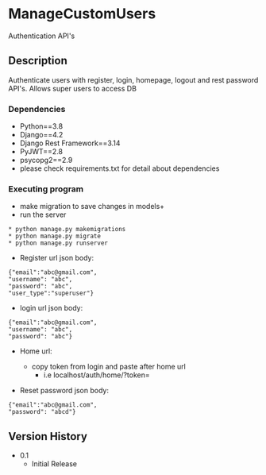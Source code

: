 
# ManageCustomUsers

Authentication API's

## Description

Authenticate users with register, login, homepage, logout and rest password API's. Allows super users to access DB

### Dependencies

* Python==3.8
* Django==4.2
* Django Rest Framework==3.14
* PyJWT==2.8
* psycopg2==2.9
* please check requirements.txt for detail about dependencies

### Executing program

* make migration to save changes in models+
* run the server
```
* python manage.py makemigrations
* python manage.py migrate
* python manage.py runserver
```
* Register url json body:
```
{"email":"abc@gmail.com",
"username": "abc",
"password": "abc",
"user_type":"superuser"}
```
* login url json body:
```
{"email":"abc@gmail.com",
"username": "abc",
"password": "abc"}
```
* Home url:
  * copy token from login and paste after home url
    * i.e localhost/auth/home/?token=<copied token>

* Reset password json body:
```
{"email":"abc@gmail.com",
"password": "abcd"}
```
## Version History

* 0.1
    * Initial Release

